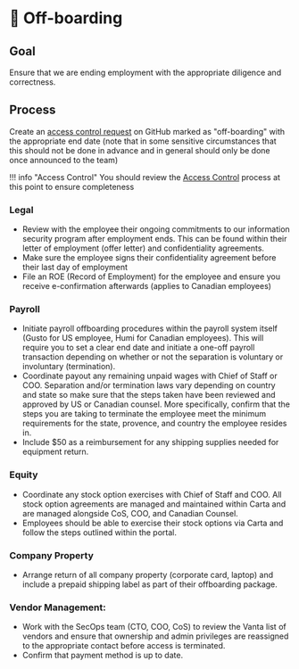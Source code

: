 # 🛫 Off-boarding

## Goal

Ensure that we are ending employment with the appropriate diligence and correctness.

## Process
Create an [access control request](./access-control.md) on GitHub marked as "off-boarding" with the appropriate end date (note that in some sensitive circumstances that this should not be done in advance and in general should only be done once announced to the team)

!!! info "Access Control"
    You should review the [Access Control](./access-control.md) process at this point to ensure completeness

### Legal 
* Review with the employee their ongoing commitments to our information security program after employment ends. This can be found within their letter of employment (offer letter) and confidentiality agreements. 
* Make sure the employee signs their confidentiality agreement before their last day of employment
* File an ROE (Record of Employment) for the employee and ensure you receive e-confirmation afterwards (applies to Canadian employees)

### Payroll 
* Initiate payroll offboarding procedures within the payroll system itself (Gusto for US employee, Humi for Canadian employees). This will require you to set a clear end date and initiate a one-off payroll transaction depending on whether or not the separation is voluntary or involuntary (termination). 
* Coordinate payout any remaining unpaid wages with Chief of Staff or COO. Separation and/or termination laws vary depending on country and state so make sure that the steps taken have been reviewed and approved by US or Canadian counsel. More specifically, confirm that the steps you are taking to terminate the employee meet the minimum requirements for the state, provence, and country the employee resides in. 
* Include $50 as a reimbursement for any shipping supplies needed for equipment return. 

### Equity 
* Coordinate any stock option exercises with Chief of Staff and COO. All stock option agreements are managed and maintained within Carta and are managed alongside CoS, COO, and Canadian Counsel. 
* Employees should be able to exercise their stock options via Carta and follow the steps outlined within the portal. 

### Company Property
* Arrange return of all company property (corporate card, laptop) and include a prepaid shipping label as part of their offboarding package. 

### Vendor Management: 
* Work with the SecOps team (CTO, COO, CoS) to review the Vanta list of vendors and ensure that ownership and admin privileges are reassigned to the appropriate contact before access is terminated. 
* Confirm that payment method is up to date.
